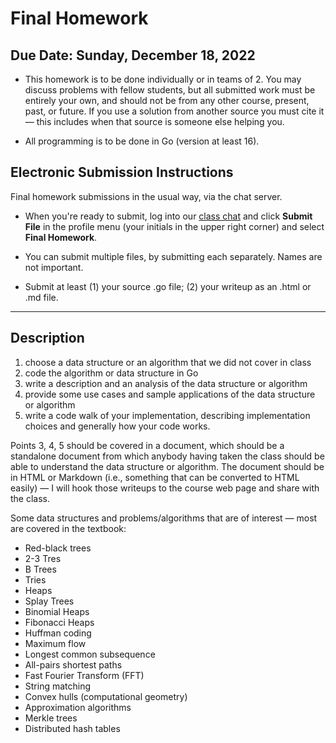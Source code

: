 <script>
  document.title = 'Final Homework - DSA FA22'
</script>
    
# Final Homework 

## Due Date: Sunday, December 18, 2022

- This homework is to be done individually or in teams of 2. You may discuss problems with fellow
students, but all submitted work must be entirely your own, and should not be from any other course,
present, past, or future. If you use a solution from another source you must cite it — this includes
when that source is someone else helping you.

- All programming is to be done in Go (version at least 16).


## Electronic Submission Instructions

Final homework submissions in the usual way, via the chat server.

- When you're ready to submit, log into our <a href="https://chat.rpucella.net">class chat</a>
and click <b>Submit File</b> in the profile menu (your initials in the upper right corner) and select <b>Final Homework</b>. 

- You can submit multiple files, by submitting each separately. Names are not important.

- Submit at least (1) your source .go file; (2) your writeup as an .html or .md file.


***

## Description

1. choose a data structure or an algorithm that we did not cover in class
2. code the algorithm or data structure in Go
3. write a description and an analysis of the data structure or algorithm
4. provide some use cases and sample applications of the data structure or algorithm
5. write a code walk of your implementation, describing implementation choices and generally how your code works.

Points 3, 4, 5 should be covered in a document, which should be a
standalone document from which anybody having taken the class should
be able to understand the data structure or algorithm. The document
should be in HTML or Markdown (i.e., something that can be converted
to HTML easily) — I will hook those writeups to the course web page
and share with the class.

Some data structures and problems/algorithms that are of interest —
most are covered in the textbook:

- Red-black trees
- 2-3 Tres
- B Trees
- Tries
- Heaps
- Splay Trees
- Binomial Heaps
- Fibonacci Heaps
- Huffman coding
- Maximum flow
- Longest common subsequence
- All-pairs shortest paths
- Fast Fourier Transform (FFT)
- String matching
- Convex hulls (computational geometry)
- Approximation algorithms
- Merkle trees
- Distributed hash tables
